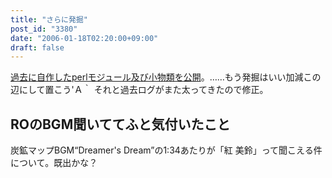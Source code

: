 ```yaml
---
title: "さらに発掘"
post_id: "3380"
date: "2006-01-18T02:20:00+09:00"
draft: false
---
```



[過去に自作したperlモジュール及び小物類を公開](/category/products/apps?tag=forweb)。……もう発掘はいい加減この辺にして置こう'Ａ｀ それと過去ログがまた太ってきたので修正。
## ROのBGM聞いててふと気付いたこと
炭鉱マップBGM“Dreamer's Dream”の1:34あたりが「紅 美鈴」って聞こえる件について。既出かな？
